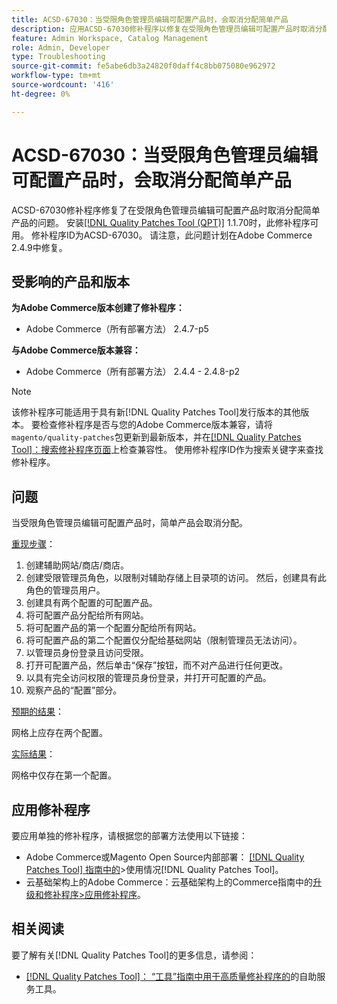 ```yaml
---
title: ACSD-67030：当受限角色管理员编辑可配置产品时，会取消分配简单产品
description: 应用ACSD-67030修补程序以修复在受限角色管理员编辑可配置产品时取消分配简单产品的Adobe Commerce问题。
feature: Admin Workspace, Catalog Management
role: Admin, Developer
type: Troubleshooting
source-git-commit: fe5abe6db3a24820f0daff4c8bb075080e962972
workflow-type: tm+mt
source-wordcount: '416'
ht-degree: 0%

---
```



# ACSD-67030：当受限角色管理员编辑可配置产品时，会取消分配简单产品

ACSD-67030修补程序修复了在受限角色管理员编辑可配置产品时取消分配简单产品的问题。 安装[[!DNL Quality Patches Tool (QPT)]](/help/tools/quality-patches-tool/quality-patches-tool-to-self-serve-quality-patches.md) 1.1.70时，此修补程序可用。 修补程序ID为ACSD-67030。 请注意，此问题计划在Adobe Commerce 2.4.9中修复。


## 受影响的产品和版本

**为Adobe Commerce版本创建了修补程序：**

* Adobe Commerce（所有部署方法） 2.4.7-p5

**与Adobe Commerce版本兼容：**

* Adobe Commerce（所有部署方法） 2.4.4 - 2.4.8-p2

>[!NOTE]
>
>该修补程序可能适用于具有新[!DNL Quality Patches Tool]发行版本的其他版本。 要检查修补程序是否与您的Adobe Commerce版本兼容，请将`magento/quality-patches`包更新到最新版本，并在[[!DNL Quality Patches Tool]：搜索修补程序页面](https://experienceleague.adobe.com/tools/commerce-quality-patches/index.html?lang=zh-Hans)上检查兼容性。 使用修补程序ID作为搜索关键字来查找修补程序。

## 问题

当受限角色管理员编辑可配置产品时，简单产品会取消分配。

<u>重现步骤</u>：

1. 创建辅助网站/商店/商店。
1. 创建受限管理员角色，以限制对辅助存储上目录项的访问。 然后，创建具有此角色的管理员用户。
1. 创建具有两个配置的可配置产品。
1. 将可配置产品分配给所有网站。
1. 将可配置产品的第一个配置分配给所有网站。
1. 将可配置产品的第二个配置仅分配给基础网站（限制管理员无法访问）。
1. 以管理员身份登录且访问受限。
1. 打开可配置产品，然后单击“保存”按钮，而不对产品进行任何更改。
1. 以具有完全访问权限的管理员身份登录，并打开可配置的产品。
1. 观察产品的“配置”部分。


<u>预期的结果</u>：

网格上应存在两个配置。

<u>实际结果</u>：

网格中仅存在第一个配置。

## 应用修补程序

要应用单独的修补程序，请根据您的部署方法使用以下链接：

* Adobe Commerce或Magento Open Source内部部署： [[!DNL Quality Patches Tool] 指南中的](/help/tools/quality-patches-tool/usage.md)>使用情况[!DNL Quality Patches Tool]。
* 云基础架构上的Adobe Commerce：云基础架构上的Commerce指南中的[升级和修补程序>应用修补程序](https://experienceleague.adobe.com/docs/commerce-cloud-service/user-guide/develop/upgrade/apply-patches.html?lang=zh-Hans)。

## 相关阅读

要了解有关[!DNL Quality Patches Tool]的更多信息，请参阅：

* [[!DNL Quality Patches Tool]： “工具”指南中用于高质量修补程序的](/help/tools/quality-patches-tool/quality-patches-tool-to-self-serve-quality-patches.md)的自助服务工具。
